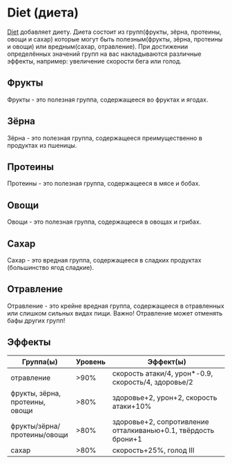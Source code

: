 # Diet (диета)
[Diet](https://modrinth.com/mod/diet) добавляет диету.
Диета состоит из групп(фрукты, зёрна, протеины, овощи и сахар) которые могут быть полезным(фрукты, зёрна, протеины и овощи) или вредным(сахар, отравление).
При достижении определённых значений групп на вас накладываются различные эффекты, например: увеличение скорости бега или голод.

## Фрукты
Фрукты - это полезная группа, содержащееся во фруктах и ягодах.

## Зёрна
Зёрна - это полезная группа, содержащееся преимущественно в продуктах из пшеницы.

## Протеины
Протеины - это полезная группа, содержащееся в мясе и бобах.

## Овощи
Овощи - это полезная группа, содержащееся в овощах и грибах.

## Сахар
Сахар - это вредная группа, содержащееся в сладких продуктах (большинство ягод сладкие).

## Отравление
Отравление - это крейне вредная группа, содержащееся в отравленных или слишком сильных видах пищи.
Важно! Отравление может отменять бафы других групп!

## Эффекты
|Группа(ы)|Уровень|Эффект(ы)|
|-|-|-|
|отравление|>90%|скорость атаки/4, урон*-0.9, скорость/4, здоровье/2|
|фрукты, зёрна, протеины, овощи|>80%|здоровье+2, урон+2, скорость атаки+10%|
|фрукты/зёрна/протеины/овощи|>80%|здоровье+2, сопротивление отталкиванью+0.1, твёрдость брони+1|
|сахар|>80%|скорость+25%, голод III|
